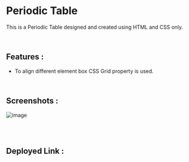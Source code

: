 # **Periodic Table**
This is a Periodic Table designed and created using HTML and CSS only.
 
</br>

## **Features :**
- To align different element box CSS Grid property is used.

</br>

## **Screenshots :**


![image](https://github.com/DeeptiDaisy/-css_perodic-_table/assets/109961309/16e0a3bf-6a81-42e9-bc41-866edf72fdc6)

<br>


<br>

## **Deployed Link :**
<a href=""/></a>

<br>
